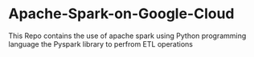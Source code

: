 # Apache-Spark-on-Google-Cloud
This Repo contains the use of apache spark using Python programming language the Pyspark library to perfrom ETL operations 
